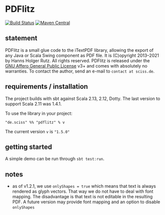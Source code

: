 # PDFlitz

[![Build Status](https://github.com/Sciss/PDFlitz/workflows/Scala%20CI/badge.svg?branch=main)](https://github.com/Sciss/PDFlitz/actions?query=workflow%3A%22Scala+CI%22)
[![Maven Central](https://maven-badges.herokuapp.com/maven-central/de.sciss/pdflitz_2.13/badge.svg)](https://maven-badges.herokuapp.com/maven-central/de.sciss/pdflitz_2.13)

## statement

PDFlitz is a small glue code to the iTextPDF library, allowing the export of any Java or Scala Swing component as PDF file. It is (C)opyright 2013&ndash;2021 by Hanns Holger Rutz. All rights reserved. PDFlitz is released under the [GNU Affero General Public License](https://raw.github.com/Sciss/PDFlitz/main/LICENSE) v3+ and comes with absolutely no warranties. To contact the author, send an e-mail to `contact at sciss.de`.

## requirements / installation

The project builds with sbt against Scala 2.13, 2.12, Dotty. The last version to support Scala 2.11 was 1.4.1.

To use the library in your project:

    "de.sciss" %% "pdflitz" % v

The current version `v` is `"1.5.0"`

## getting started

A simple demo can be run through `sbt test:run`.

## notes

- as of v1.2.1, we use `onlyShapes = true` which means that text is always rendered as glyph vectors. That way we do not have to deal with font mapping. The disadvantage is that text is not editable in the resulting PDF. A future version may provide font mapping and an option to disable `onlyShapes`
